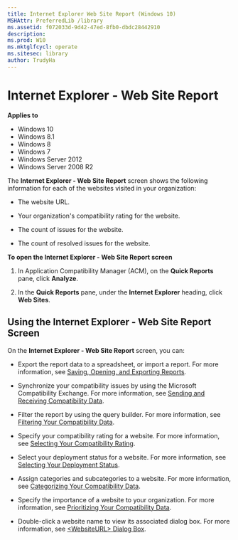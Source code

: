 ```yaml
---
title: Internet Explorer Web Site Report (Windows 10)
MSHAttr: PreferredLib /library
ms.assetid: f072033d-9d42-47ed-8fb0-dbdc28442910
description: 
ms.prod: W10
ms.mktglfcycl: operate
ms.sitesec: library
author: TrudyHa
---
```


# Internet Explorer - Web Site Report


**Applies to**

-   Windows 10
-   Windows 8.1
-   Windows 8
-   Windows 7
-   Windows Server 2012
-   Windows Server 2008 R2

The **Internet Explorer - Web Site Report** screen shows the following information for each of the websites visited in your organization:

-   The website URL.

-   Your organization's compatibility rating for the website.

-   The count of issues for the website.

-   The count of resolved issues for the website.

**To open the Internet Explorer - Web Site Report screen**

1.  In Application Compatibility Manager (ACM), on the **Quick Reports** pane, click **Analyze**.

2.  In the **Quick Reports** pane, under the **Internet Explorer** heading, click **Web Sites**.

## Using the Internet Explorer - Web Site Report Screen


On the **Internet Explorer - Web Site Report** screen, you can:

-   Export the report data to a spreadsheet, or import a report. For more information, see [Saving, Opening, and Exporting Reports](saving-opening-and-exporting-reports.md).

-   Synchronize your compatibility issues by using the Microsoft Compatibility Exchange. For more information, see [Sending and Receiving Compatibility Data](sending-and-receiving-compatibility-data.md).

-   Filter the report by using the query builder. For more information, see [Filtering Your Compatibility Data](filtering-your-compatibility-data.md).

-   Specify your compatibility rating for a website. For more information, see [Selecting Your Compatibility Rating](selecting-your-compatibility-rating.md).

-   Select your deployment status for a website. For more information, see [Selecting Your Deployment Status](selecting-your-deployment-status.md).

-   Assign categories and subcategories to a website. For more information, see [Categorizing Your Compatibility Data](categorizing-your-compatibility-data.md).

-   Specify the importance of a website to your organization. For more information, see [Prioritizing Your Compatibility Data](prioritizing-your-compatibility-data.md).

-   Double-click a website name to view its associated dialog box. For more information, see [&lt;WebsiteURL&gt; Dialog Box](websiteurl-dialog-box.md).

 

 





